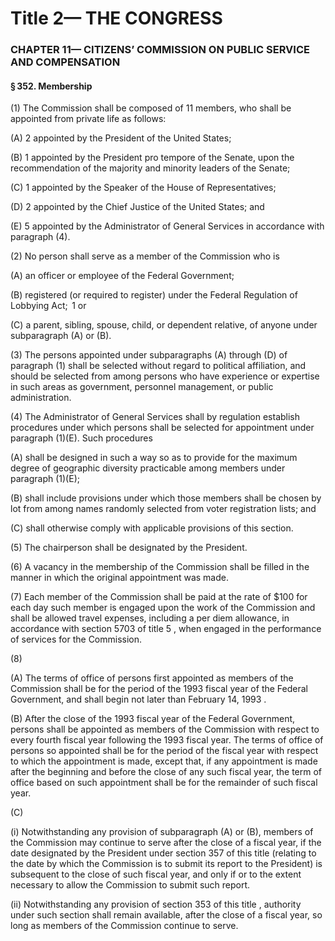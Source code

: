 
# Title 2— THE CONGRESS
### CHAPTER 11— CITIZENS’ COMMISSION ON PUBLIC SERVICE AND COMPENSATION
#### § 352. Membership

(1) The Commission shall be composed of 11 members, who shall be appointed from private life as follows:

(A) 2 appointed by the President of the United States;

(B) 1 appointed by the President pro tempore of the Senate, upon the recommendation of the majority and minority leaders of the Senate;

(C) 1 appointed by the Speaker of the House of Representatives;

(D) 2 appointed by the Chief Justice of the United States; and

(E) 5 appointed by the Administrator of General Services in accordance with paragraph (4).

(2) No person shall serve as a member of the Commission who is

(A) an officer or employee of the Federal Government;

(B) registered (or required to register) under the Federal Regulation of Lobbying Act;  1 or

(C) a parent, sibling, spouse, child, or dependent relative, of anyone under subparagraph (A) or (B).

(3) The persons appointed under subparagraphs (A) through (D) of paragraph (1) shall be selected without regard to political affiliation, and should be selected from among persons who have experience or expertise in such areas as government, personnel management, or public administration.

(4) The Administrator of General Services shall by regulation establish procedures under which persons shall be selected for appointment under paragraph (1)(E). Such procedures

(A) shall be designed in such a way so as to provide for the maximum degree of geographic diversity practicable among members under paragraph (1)(E);

(B) shall include provisions under which those members shall be chosen by lot from among names randomly selected from voter registration lists; and

(C) shall otherwise comply with applicable provisions of this section.

(5) The chairperson shall be designated by the President.

(6) A vacancy in the membership of the Commission shall be filled in the manner in which the original appointment was made.

(7) Each member of the Commission shall be paid at the rate of $100 for each day such member is engaged upon the work of the Commission and shall be allowed travel expenses, including a per diem allowance, in accordance with section 5703 of title 5 , when engaged in the performance of services for the Commission.

(8)

(A) The terms of office of persons first appointed as members of the Commission shall be for the period of the 1993 fiscal year of the Federal Government, and shall begin not later than February 14, 1993 .

(B) After the close of the 1993 fiscal year of the Federal Government, persons shall be appointed as members of the Commission with respect to every fourth fiscal year following the 1993 fiscal year. The terms of office of persons so appointed shall be for the period of the fiscal year with respect to which the appointment is made, except that, if any appointment is made after the beginning and before the close of any such fiscal year, the term of office based on such appointment shall be for the remainder of such fiscal year.

(C)

(i) Notwithstanding any provision of subparagraph (A) or (B), members of the Commission may continue to serve after the close of a fiscal year, if the date designated by the President under section 357 of this title (relating to the date by which the Commission is to submit its report to the President) is subsequent to the close of such fiscal year, and only if or to the extent necessary to allow the Commission to submit such report.

(ii) Notwithstanding any provision of section 353 of this title , authority under such section shall remain available, after the close of a fiscal year, so long as members of the Commission continue to serve.
